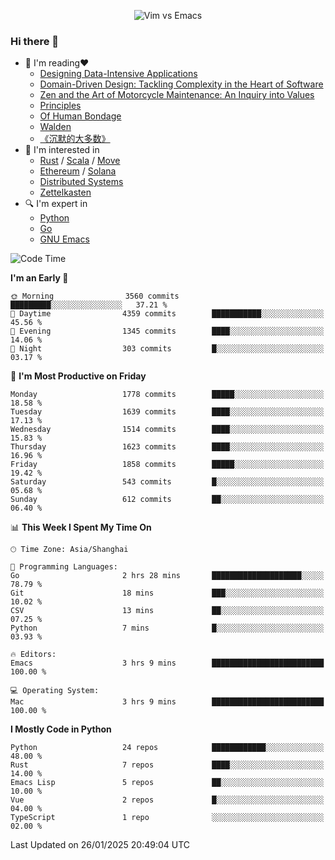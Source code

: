 <p align="center">
    <img src="https://gist.githubusercontent.com/coldnight/e696baffb094e71c96cb302118878eae/raw/40ea5053a6f66cc65f90f437e4173497da225958/banner.gif" alt="Vim vs Emacs" />
</p>

### Hi there 👋

- 📖 I'm reading❤️
    + [Designing Data-Intensive Applications](https://www.oreilly.com/library/view/designing-data-intensive-applications/9781491903063/)
    + [Domain-Driven Design: Tackling Complexity in the Heart of Software](https://www.dddcommunity.org/book/evans_2003/)
    + [Zen and the Art of Motorcycle Maintenance: An Inquiry into Values](https://en.wikipedia.org/wiki/Zen_and_the_Art_of_Motorcycle_Maintenance)
    + [Principles](https://www.principles.com/)
    + [Of Human Bondage](https://en.wikipedia.org/wiki/Of_Human_Bondage)
    + [Walden](https://en.wikipedia.org/wiki/Walden)
    + [《沉默的大多数》](https://en.wikipedia.org/wiki/Silent_majority)
- 🌱 I'm interested in
    + [Rust](https://www.rust-lang.org/) / [Scala](https://www.scala-lang.org/) / [Move](https://github.com/move-language/move/)
    + [Ethereum](https://ethereum.org/en/) / [Solana](https://solana.com/)
	+ [Distributed Systems](https://www.linuxzen.com/notes/topics/20200320174417_%E5%88%86%E5%B8%83%E5%BC%8F/)
	+ [Zettelkasten](https://www.linuxzen.com/notes/notes/20220120080920-slip_box/)
- 🔍 I'm expert in
    + [Python](https://www.python.org/)
    + [Go](https://go.dev/)
    + [GNU Emacs](https://www.gnu.org/software/emacs/)

<!--START_SECTION:waka-->
![Code Time](http://img.shields.io/badge/Code%20Time-3%2C213%20hrs%2025%20mins-blue)

**I'm an Early 🐤** 

```text
🌞 Morning                3560 commits        █████████░░░░░░░░░░░░░░░░   37.21 % 
🌆 Daytime                4359 commits        ███████████░░░░░░░░░░░░░░   45.56 % 
🌃 Evening                1345 commits        ████░░░░░░░░░░░░░░░░░░░░░   14.06 % 
🌙 Night                  303 commits         █░░░░░░░░░░░░░░░░░░░░░░░░   03.17 % 
```
📅 **I'm Most Productive on Friday** 

```text
Monday                   1778 commits        █████░░░░░░░░░░░░░░░░░░░░   18.58 % 
Tuesday                  1639 commits        ████░░░░░░░░░░░░░░░░░░░░░   17.13 % 
Wednesday                1514 commits        ████░░░░░░░░░░░░░░░░░░░░░   15.83 % 
Thursday                 1623 commits        ████░░░░░░░░░░░░░░░░░░░░░   16.96 % 
Friday                   1858 commits        █████░░░░░░░░░░░░░░░░░░░░   19.42 % 
Saturday                 543 commits         █░░░░░░░░░░░░░░░░░░░░░░░░   05.68 % 
Sunday                   612 commits         ██░░░░░░░░░░░░░░░░░░░░░░░   06.40 % 
```


📊 **This Week I Spent My Time On** 

```text
🕑︎ Time Zone: Asia/Shanghai

💬 Programming Languages: 
Go                       2 hrs 28 mins       ████████████████████░░░░░   78.79 % 
Git                      18 mins             ███░░░░░░░░░░░░░░░░░░░░░░   10.02 % 
CSV                      13 mins             ██░░░░░░░░░░░░░░░░░░░░░░░   07.25 % 
Python                   7 mins              █░░░░░░░░░░░░░░░░░░░░░░░░   03.93 % 

🔥 Editors: 
Emacs                    3 hrs 9 mins        █████████████████████████   100.00 % 

💻 Operating System: 
Mac                      3 hrs 9 mins        █████████████████████████   100.00 % 
```

**I Mostly Code in Python** 

```text
Python                   24 repos            ████████████░░░░░░░░░░░░░   48.00 % 
Rust                     7 repos             ████░░░░░░░░░░░░░░░░░░░░░   14.00 % 
Emacs Lisp               5 repos             ██░░░░░░░░░░░░░░░░░░░░░░░   10.00 % 
Vue                      2 repos             █░░░░░░░░░░░░░░░░░░░░░░░░   04.00 % 
TypeScript               1 repo              ░░░░░░░░░░░░░░░░░░░░░░░░░   02.00 % 
```




 Last Updated on 26/01/2025 20:49:04 UTC
<!--END_SECTION:waka-->
